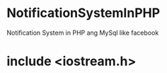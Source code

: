 # NotificationSystemInPHP
Notification System in PHP ang MySql like facebook
# include <iostream.h>
